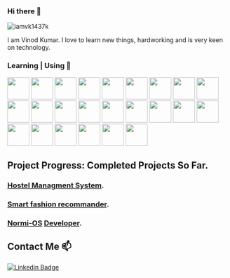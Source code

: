 ### Hi there 👋

<p align="left"> <img src="https://komarev.com/ghpvc/?username=iamvk1437k&label=Profile%20views&color=0e75b6&style=flat" alt="iamvk1437k" /> </p>

I am Vinod Kumar. I love to learn new things, hardworking and is very keen on technology.

[comment]: <> "![Vinod kumar's GitHub Stats](https://github-readme-stats.vercel.app/api?username=iamNormi&show_icons=true)"


### Learning | Using 🧠
<code><a href="https://isocpp.org/" target ="_blank"><img height="50" src="https://upload.wikimedia.org/wikipedia/commons/1/18/ISO_C%2B%2B_Logo.svg"></a></code>
<code><a href="https://en.wikipedia.org/wiki/Dennis_Ritchie" target ="_blank"><img height="50" src="https://upload.wikimedia.org/wikipedia/commons/3/35/The_C_Programming_Language_logo.svg"></a></code>
<code><a href="https://www.python.org/" target="_blank"><img height="50" src="https://www.vectorlogo.zone/logos/python/python-ar21.svg"></a></code>
<code><a href="https://java.com" target="_blank"><img height="50" src="https://www.vectorlogo.zone/logos/java/java-ar21.svg"></a></code>
<code><a href="https://www.php.net/" target="_blank"><img height="50" src="https://www.vectorlogo.zone/logos/php/php-ar21.svg"></a></code>
<code><a href="https://www.ecma-international.org/publications-and-standards/standards/ecma-262/" target="_blank"><img height="50" src="https://www.vectorlogo.zone/logos/javascript/javascript-ar21.svg"></a></code>
<code><a href="https://html.spec.whatwg.org/" target="_blank"><img height="50" src="https://www.vectorlogo.zone/logos/w3_html5/w3_html5-ar21.svg"></a></code>
<code><a href="https://www.w3.org/TR/CSS/#css" target="_blank"><img height="50" src="https://www.vectorlogo.zone/logos/w3_css/w3_css-ar21.svg"></a></code>
<code><a href="https://code.visualstudio.com" target="_blank"><img height="50" src="https://www.vectorlogo.zone/logos/visualstudio_code/visualstudio_code-ar21.svg"></a></code> 
<code><a href="https://www.docker.com/" target ="_blank"><img height="50" src="https://www.vectorlogo.zone/logos/docker/docker-ar21.svg"></a></code>
<code><a href="https://cloud.google.com" target ="_blank"><img height="50" src="https://www.vectorlogo.zone/logos/google_cloud/google_cloud-ar21.svg"></a></code> 
<code><a href="https://www.ibm.com/cloud" target ="_blank"><img height="50" src="https://www.vectorlogo.zone/logos/ibm_cloud/ibm_cloud-ar21.svg"></a></code> 
<code><a href="https://jupyter.org/" target ="_blank"><img height="50" src="https://www.vectorlogo.zone/logos/jupyter/jupyter-ar21.svg"></a></code>
<code><a href="https://git-scm.com/" target="_blank"><img height="50" src="https://www.vectorlogo.zone/logos/git-scm/git-scm-ar21.svg"></a></code>
<code><a href="https://www.gnu.org/software/bash/" target ="_blank"><img height="50" src="https://www.vectorlogo.zone/logos/gnu_bash/gnu_bash-official.svg"></a></code>
<code><a href="https://android.com" target ="_blank"><img height="50" src="https://www.vectorlogo.zone/logos/android/android-ar21.svg"></a></code>
<code><a href="https://developer.android.com/studio" target ="_blank"><img height="50" src="https://upload.wikimedia.org/wikipedia/commons/9/92/Android_Studio_Trademark.svg"></a></code>
<code><a href="https://ffmpeg.org/" target ="_blank"><img height="50" src="https://upload.wikimedia.org/wikipedia/commons/5/5f/FFmpeg_Logo_new.svg"></a></code>
<code><a href="https://www.qemu.org/" target ="_blank"><img height="50" src="https://upload.wikimedia.org/wikipedia/commons/4/45/Qemu_logo.svg"></a></code>
<code><a href="https://www.linux-kvm.org/page/Main_Page" target ="_blank"><img height="50" src="https://ww1.freelogovectors.net/wp-content/uploads/2019/02/kvm-logo.png"></a></code>
<code><a href="https://www.virtualbox.org/" target="_blank"><img height="50" src="https://www.vectorlogo.zone/logos/virtualbox/virtualbox-ar21.svg"></a></code>
<code><a href="https://www.vmware.com/products/workstation-pro.html" target="_blank"><img height="50" src="https://upload.wikimedia.org/wikipedia/commons/5/5a/Vmware_workstation_16_icon.svg"></a></code>
<code><a href="https://hadoop.apache.org/" target="_blank"><img height="50" src="https://www.vectorlogo.zone/logos/apache_hadoop/apache_hadoop-ar21.svg"></a></code>
<code><a href="https://www.netacad.com/courses/packet-tracer" target ="_blank"><img height="50" src="https://upload.wikimedia.org/wikipedia/en/d/dc/Cisco_Packet_Tracer_Icon.png"></a></code>


## Project Progress: Completed Projects So Far.
### [Hostel Managment System](https://github.com/iamNormi/MiniProject-clg-sem-6).
### [Smart fashion recommander](https://github.com/iamNormi/IBM-SPR-Project-Sem-7).
### [Normi-OS](https://github.com/Normi-OS) [Developer](https://github.com/iamNormi).

<!--
## Project Progress: Ongoing Projects.
-->

## Contact Me 📫

[![Linkedin Badge](https://img.shields.io/twitter/url?color=lightblue&label=iamNormi&logo=linkedin&logoColor=lightblue&style=for-the-badge&url=https%3A%2F%2Fwww.linkedin.com%2Fin%2FiamNormi)](https://www.linkedin.com/in/iamNormi/)


<!--
## Dev = 1'43
These codes was maintained by [**iamNormi**](https://github.com/iamNormi).

[![iamNormi](https://github.com/iamNormi.png?size=100)](https://github.com/iamNormi) |
--- |
[iamNormi](https://github.com/iamNormi) |

## License

[GNU GENERAL PUBLIC LICENSE](./LICENSE)

**iamvk1437k/iamvk1437k** is a ✨ _special_ ✨ repository because its `README.md` (this file) appears on your GitHub profile.

Here are some ideas to get you started:

- 🔭 I’m currently working on ...
- 🌱 I’m currently learning ...
- 👯 I’m looking to collaborate on ...
- 🤔 I’m looking for help with ...
- 💬 Ask me about ...
- 📫 How to reach me: ...
- 😄 Pronouns: ...
- ⚡ Fun fact: ...
-->
